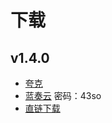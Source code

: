 # 下载

## v1.4.0
- [夸克](https://pan.quark.cn/s/bd239b18e329)
- [蓝奏云](https://wwyl.lanzouv.com/b00ocrzzje)    密码：43so
- [直链下载](https://cdn.zerror.cc/ZError_Setup_1.4.0_.net8.exe)
